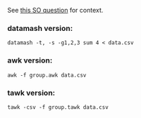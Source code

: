See [this SO
question](https://stackoverflow.com/questions/62252413/group-by-csv-columns-in-bash)
for context.

### datamash version:

    datamash -t, -s -g1,2,3 sum 4 < data.csv

### awk version:

    awk -f group.awk data.csv

### tawk version:

    tawk -csv -f group.tawk data.csv
